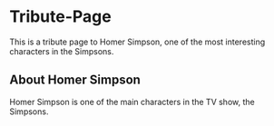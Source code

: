 # Tribute-Page
This is a tribute page to Homer Simpson, one of the most interesting characters in the Simpsons. 

## About Homer Simpson
Homer Simpson is one of the main characters in the TV show, the Simpsons. 
